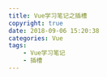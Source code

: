 ```yaml
---
title: Vue学习笔记之插槽
copyright: true
date: 2018-09-06 15:20:38
categories: Vue
tags:  
    - Vue学习笔记
    - 插槽
---
```



